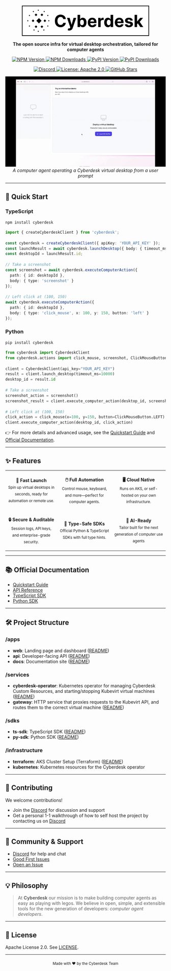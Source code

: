 <p align="center">
  <img src="assets/cyberdesk-logo-with-text.png" width="400" alt="Cyberdesk Logo" />
</p>

<p align="center">
  <b>The open source infra for virtual desktop orchestration, tailored for computer agents</b>
</p>

<p align="center">
  <!-- NPM Version -->
  <a href="https://www.npmjs.com/package/cyberdesk">
    <img src="https://img.shields.io/npm/v/cyberdesk?color=cb3837&logo=npm" alt="NPM Version" />
  </a>
  <!-- NPM Downloads -->
  <a href="https://www.npmjs.com/package/cyberdesk">
    <img src="https://img.shields.io/npm/dw/cyberdesk?color=cb3837&logo=npm" alt="NPM Downloads" />
  </a>
  <!-- PyPI Version -->
  <a href="https://pypi.org/project/cyberdesk/">
    <img src="https://img.shields.io/pypi/v/cyberdesk?color=3776ab&logo=pypi" alt="PyPI Version" />
  </a>
  <!-- PyPI Downloads -->
  <a href="https://pypi.org/project/cyberdesk/">
    <img src="https://img.shields.io/pypi/dw/cyberdesk?color=3776ab&logo=pypi" alt="PyPI Downloads" />
  </a>
</p>
<p align="center">
  <!-- Discord -->
  <a href="https://discord.gg/ws5ddx5yZ8">
    <img src="https://img.shields.io/discord/1228348939648004096?label=discord&logo=discord&color=5865F2" alt="Discord" />
  </a>
  <!-- License -->
  <a href="LICENSE">
    <img src="https://img.shields.io/badge/license-Apache%202.0-blue.svg" alt="License: Apache 2.0" />
  </a>
  <!-- GitHub Stars (optional) -->
  <a href="https://github.com/cyberdesk-hq/cyberdesk">
    <img src="https://img.shields.io/github/stars/cyberdesk-hq/cyberdesk?style=social" alt="GitHub Stars" />
  </a>
</p>

<p align="center">
  <img src="assets/QuickDemo.gif" alt="Cyberdesk Demo" width="600" />
  <br>
  <i>A computer agent operating a Cyberdesk virtual desktop from a user prompt</i>
</p>

---

## 🚀 Quick Start

### TypeScript

```bash
npm install cyberdesk
```

```typescript
import { createCyberdeskClient } from 'cyberdesk';

const cyberdesk = createCyberdeskClient({ apiKey: 'YOUR_API_KEY' });
const launchResult = await cyberdesk.launchDesktop({ body: { timeout_ms: 10000 } });
const desktopId = launchResult.id;

// Take a screenshot
const screenshot = await cyberdesk.executeComputerAction({
  path: { id: desktopId },
  body: { type: 'screenshot' }
});

// Left click at (100, 150)
await cyberdesk.executeComputerAction({
  path: { id: desktopId },
  body: { type: 'click_mouse', x: 100, y: 150, button: 'left' }
});
```

### Python

```bash
pip install cyberdesk
```

```python
from cyberdesk import CyberdeskClient
from cyberdesk.actions import click_mouse, screenshot, ClickMouseButton

client = CyberdeskClient(api_key="YOUR_API_KEY")
result = client.launch_desktop(timeout_ms=10000)
desktop_id = result.id

# Take a screenshot
screenshot_action = screenshot()
screenshot_result = client.execute_computer_action(desktop_id, screenshot_action)

# Left click at (100, 150)
click_action = click_mouse(x=100, y=150, button=ClickMouseButton.LEFT)
client.execute_computer_action(desktop_id, click_action)
```

👉 For more details and advanced usage, see the [Quickstart Guide](https://docs.cyberdesk.io/docs/quickstart) and [Official Documentation](#-official-documentation).

---

## ✨ Features

<div align="center">

<table>
  <tr>
    <td align="center" width="260"><br><b>🚀 Fast Launch</b><br><sub>Spin up virtual desktops in seconds, ready for automation or remote use.</sub><br><br></td>
    <td align="center" width="260"><br><b>🖱️ Full Automation</b><br><sub>Control mouse, keyboard, and more—perfect for computer agents.</sub><br><br></td>
    <td align="center" width="260"><br><b>🖥️ Cloud Native</b><br><sub>Runs on AKS, or self-hosted on your own infrastructure.</sub><br><br></td>
  </tr>
  <tr>
    <td align="center" width="260"><br><b>🔒 Secure & Auditable</b><br><sub>Session logs, API keys, and enterprise-grade security.</sub><br><br></td>
    <td align="center" width="260"><br><b>🧩 Type-Safe SDKs</b><br><sub>Official Python & TypeScript SDKs with full type hints.</sub><br><br></td>
    <td align="center" width="260"><br><b>🤖 AI-Ready</b><br><sub>Tailor built for the next generation of computer use agents</sub><br><br></td>
  </tr>
</table>

</div>

---

## 📚 Official Documentation

- [Quickstart Guide](https://docs.cyberdesk.io/docs/quickstart)
- [API Reference](https://docs.cyberdesk.io/docs/api-reference)
- [TypeScript SDK](sdks/ts-sdk/README.md)
- [Python SDK](sdks/py-sdk/README.md)

---

## 🛠️ Project Structure

### /apps
- **web**: Landing page and dashboard ([README](apps/web/README.md))
- **api**: Developer-facing API ([README](apps/api/README.md))
- **docs**: Documentation site ([README](apps/docs/README.md))

### /services
- **cyberdesk-operator**: Kubernetes operator for managing Cyberdesk Custom Resources, and starting/stopping Kubevirt virtual machines ([README](services/cyberdesk-operator/README.md))
- **gateway**: HTTP service that proxies requests to the Kubevirt API, and routes them to the correct virtual machine ([README](services/gateway/README.md))

### /sdks
- **ts-sdk**: TypeScript SDK ([README](sdks/ts-sdk/README.md))
- **py-sdk**: Python SDK ([README](sdks/py-sdk/README.md))

### /infrastructure
- **terraform**: AKS Cluster Setup (Terraform) ([README](infrastructure/README.md))
- **kubernetes**: Kubernetes resources for the Cyberdesk operator

---

## 🤝 Contributing

We welcome contributions!
- Join the [Discord](https://discord.gg/ws5ddx5yZ8) for discussion and support
- Get a personal 1-1 walkthrough of how to self host the project by contacting us on [Discord](https://discord.gg/ws5ddx5yZ8)

---

## 📣 Community & Support

- [Discord](https://discord.gg/ws5ddx5yZ8) for help and chat
- [Good First Issues](https://github.com/cyberdesk-hq/cyberdesk/issues?q=is%3Aissue+is%3Aopen+label%3A%22good+first+issue%22)
- [Open an Issue](https://github.com/cyberdesk-hq/cyberdesk/issues)

---

## 💡 Philosophy

> At **Cyberdesk** our mission is to make building computer agents as easy as playing with legos. We believe in open, simple, and extensible tools for the new generation of developers: *computer agent developers*.

---

## 📄 License

Apache License 2.0. See [LICENSE](LICENSE).

---

<p align="center">
  <sub>Made with ❤️ by the Cyberdesk Team</sub>
</p>
